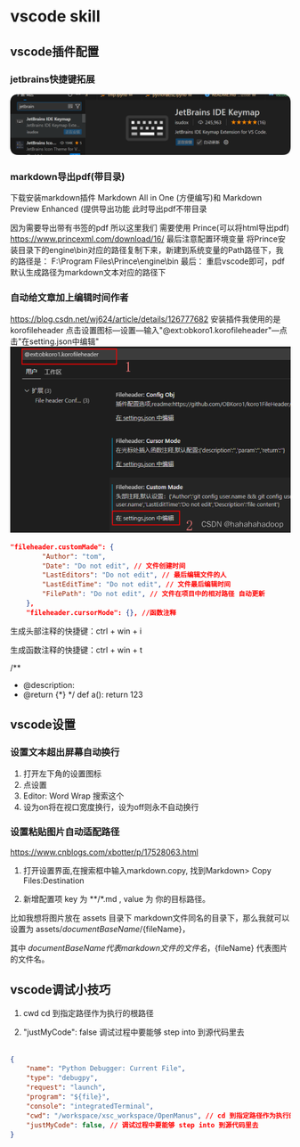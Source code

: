 <!--
 * @Author: coffeecat
 * @Date: 2024-12-03 13:09:07
 * @LastEditors: Do not edit
 * @LastEditTime: 2025-03-22 21:18:49
-->
# vscode skill
## vscode插件配置

### jetbrains快捷键拓展
![alt text](QQ_1741180290375.png)

### markdown导出pdf(带目录)
下载安装markdown插件 Markdown All in One (方便编写)和 Markdown Preview Enhanced (提供导出功能
此时导出pdf不带目录

因为需要导出带有书签的pdf 所以这里我们 需要使用 Prince(可以将html导出pdf)
https://www.princexml.com/download/16/
最后注意配置环境变量
将Prince安装目录下的engine\bin对应的路径复制下来，新建到系统变量的Path路径下，我的路径是：
F:\Program Files\Prince\engine\bin
最后：
重启vscode即可，pdf默认生成路径为markdown文本对应的路径下
### 自动给文章加上编辑时间作者
https://blog.csdn.net/wj624/article/details/126777682
安装插件我使用的是 korofileheader
点击设置图标—设置—输入"@ext:obkoro1.korofileheader"—点击"在setting.json中编辑"
![alt text](image.png)
```json
"fileheader.customMade": {
        "Author": "tom",
        "Date": "Do not edit", // 文件创建时间
        "LastEditors": "Do not edit", // 最后编辑文件的人
        "LastEditTime": "Do not edit", // 文件最后编辑时间
        "FilePath": "Do not edit", // 文件在项目中的相对路径 自动更新
    },
    "fileheader.cursorMode": {}, //函数注释

```
生成头部注释的快捷键：ctrl + win + i
<!--
 * @Author: coffeecat
 * @Date: 2024-12-03 13:09:07
 * @LastEditors: Do not edit
 * @LastEditTime: 2025-03-05 21:18:53
-->

生成函数注释的快捷键：ctrl + win + t

/**
 * @description: 
 * @return {*}
 */
def a():
    return 123



## vscode设置
### 设置文本超出屏幕自动换行
1. 打开左下角的设置图标
2. 点设置
3. Editor: Word Wrap 搜索这个
4. 设为on将在视口宽度换行，设为off则永不自动换行

### 设置粘贴图片自动适配路径

https://www.cnblogs.com/xbotter/p/17528063.html

1. 打开设置界面,在搜索框中输入markdown.copy, 找到Markdown> Copy Files:Destination

2. 新增配置项 key 为 **/*.md , value 为 你的目标路径。

比如我想将图片放在 assets 目录下 markdown文件同名的目录下，那么我就可以设置为 assets/${documentBaseName}/${fileName}， 

其中 ${documentBaseName} 代表markdown文件的文件名，${fileName} 代表图片的文件名。

<!-- 
### 通过keybinding.json修改快捷键

1. 开命令面板：按下 Ctrl+Shift+P （Windows/Linux）或 Command+Shift+P （Mac）打开命令面板。

2. 搜索并打开首选项: 打开键盘快捷方式：)
   在命令面板中输入 >首选项: 打开键盘快捷方式 并选择相应的选项，这会打开 keybindings.json 文件，在这里配置快捷键。
![alt text](assets/vscode技巧/QQ_1742648824099.png)

3. 编写自定义命令脚本：
打开 keybindings.json 文件后，在文件中添加以下内容（如果文件为空，直接添加；如果已有内容，添加在合适的位置，通常在数组中）：
```json
{
    "command": "extension.wrapWithAsterisks",
    "args": {
        "text": "**",
        "action": "surround"
    },
    "when": "editorTextFocus",
    "key": "ctrl+r"
}
```
第一个 keybindings 项将 Ctrl+C 绑定到名为 extension.wrapWithAsterisks 的命令，并且限定在编辑器有文本焦点时生效。第二个 keybindings 项定义了 extension.wrapWithAsterisks 命令的具体行为，即使用 ** 包围选中的文本。


4. 保存 keybindings.json 文件：保存文件后，配置就生效了。此时在 VS Code 编辑器中选中一段文本，按下 Ctrl+C ，选中的文本就会被 ** 包围。 -->




## vscode调试小技巧

1. cwd
cd 到指定路径作为执行的根路径

2. "justMyCode": false
调试过程中要能够 step into 到源代码里去

```json

{
    "name": "Python Debugger: Current File",
    "type": "debugpy",
    "request": "launch",
    "program": "${file}",
    "console": "integratedTerminal",
    "cwd": "/workspace/xsc_workspace/OpenManus", // cd 到指定路径作为执行的根路径
    "justMyCode": false, // 调试过程中要能够 step into 到源代码里去
}
```






